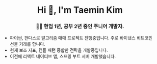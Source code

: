 <h1 align="center">Hi 👋, I'm Taemin Kim</h1>
<h3 align="center">👨‍💻 현업 1년, 공부 2년 중인 주니어 개발자.</h3>

- 파이썬, 판다스로 알고리즘 매매 프로젝트 진행중입니다. 주로 바이낸스 비트코인 선물 거래를 합니다.
- 현재 보조 지표, 캔들 패턴 종합한 전략을 개발중입니다.
- 이전에 리액트 네이티브 앱, 스프링 부트 서버 개발했습니다.
